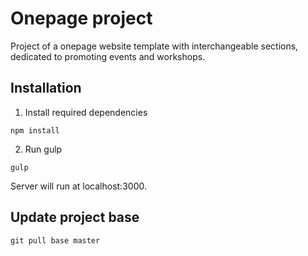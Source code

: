 Onepage project
===============

Project of a onepage website template with interchangeable sections, dedicated to promoting events and workshops.

## Installation

1. Install required dependencies
```
npm install
```

2. Run gulp
```
gulp
```

Server will run at localhost:3000.

## Update project base
```
git pull base master
```